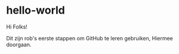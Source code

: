 # hello-world

Hi Folks!

Dit zijn rob's eerste stappen om GitHub te leren gebruiken,
Hiermee doorgaan.
